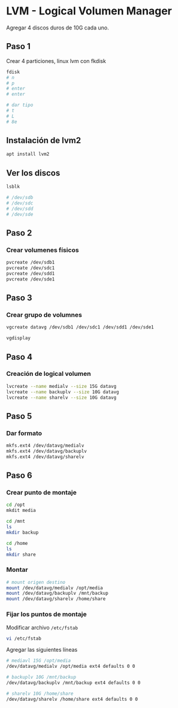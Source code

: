 # LVM - Logical Volumen Manager

Agregar 4 discos duros de 10G cada uno.

## Paso 1
Crear 4 particiones, linux lvm con fkdisk
```sh
fdisk
# n
# p
# enter
# enter

# dar tipo
# t
# L
# 8e
```

## Instalación de lvm2
```sh
apt install lvm2
```

## Ver los discos
```sh
lsblk

# /dev/sdb
# /dev/sdc
# /dev/sdd
# /dev/sde
```

## Paso 2
### Crear volumenes físicos
```sh
pvcreate /dev/sdb1
pvcreate /dev/sdc1
pvcreate /dev/sdd1
pvcreate /dev/sde1
```

## Paso 3
### Crear grupo de volumnes
```sh
vgcreate datavg /dev/sdb1 /dev/sdc1 /dev/sdd1 /dev/sde1

vgdisplay
```

## Paso 4
### Creación de logical volumen
```sh
lvcreate --name medialv --size 15G datavg
lvcreate --name backuplv --size 10G datavg
lvcreate --name sharelv --size 10G datavg
```
## Paso 5
### Dar formato
```sh
mkfs.ext4 /dev/datavg/medialv
mkfs.ext4 /dev/datavg/backuplv
mkfs.ext4 /dev/datavg/sharelv
```

## Paso 6
### Crear punto de montaje
```sh
cd /opt
mkdit media

cd /mnt 
ls
mkdir backup

cd /home
ls
mkdir share
```
### Montar
```sh
# mount origen destino
mount /dev/datavg/medialv /opt/media
mount /dev/datavg/backuplv /mnt/backup
mount /dev/datavg/sharelv /home/share
```
### Fijar los puntos de montaje
Modificar archivo `/etc/fstab`

```sh
vi /etc/fstab
```

Agregar las siguientes líneas
```sh
# mediavl 15G /opt/media
/dev/datavg/medialv /opt/media ext4 defaults 0 0

# backuplv 10G /mnt/backup
/dev/datavg/backuplv /mnt/backup ext4 defaults 0 0

# sharelv 10G /home/share
/dev/datavg/sharelv /home/share ext4 defaults 0 0
```
